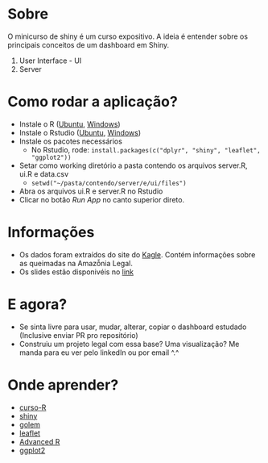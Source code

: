 # Sobre

O minicurso de shiny é um curso expositivo. A ideia é entender sobre os principais conceitos de um dashboard em Shiny.
1. User Interface - UI
2. Server

# Como rodar a aplicação?

- Instale o R ([Ubuntu](https://www.digitalocean.com/community/tutorials/how-to-install-r-on-ubuntu-20-04-pt), [Windows](https://cran.r-project.org/bin/windows/base/))
- Instale o Rstudio ([Ubuntu](https://www.edivaldobrito.com.br/rstudio-no-linux/), [Windows](https://www.rstudio.com/products/rstudio/download/))
- Instale os pacotes necessários
  - No Rstudio, rode: `install.packages(c("dplyr", "shiny", "leaflet", "ggplot2"))`  
- Setar como working diretório a pasta contendo os arquivos server.R, ui.R e data.csv
  - `setwd("~/pasta/contendo/server/e/ui/files")` 
- Abra os arquivos ui.R e server.R no Rstudio
- Clicar no botão _Run App_ no canto superior direto.

# Informações

- Os dados foram extraídos do site do [Kagle](https://www.kaggle.com/mateus558/brazilian-legal-amazon-burned-area-dataset?select=gfed_1998_2016_w_fire_spots.csv). Contém informações sobre as queimadas na Amazỗnia Legal. 
- Os slides estão disponivéis no [link](https://docs.google.com/presentation/d/13A3hmwjsjCDBR4A-qUWHObwqGlmi2NGLAFpHc4D-c_s/edit?usp=sharing)

# E agora?

- Se sinta livre para usar, mudar, alterar, copiar o dashboard estudado (Inclusive enviar PR pro repositório)
- Construiu um projeto legal com essa base? Uma visualização? Me manda para eu ver pelo linkedIn ou por email ^.^

# Onde aprender? 

- [curso-R](https://www.curso-r.com/)
- [shiny](https://shiny.rstudio.com/)
- [golem](https://cran.r-project.org/web/packages/golem/vignettes/a_start.html)
- [leaflet](https://rstudio.github.io/leaflet/)
- [Advanced R](https://adv-r.hadley.nz/)
- [ggplot2](https://ggplot2-book.org/)
